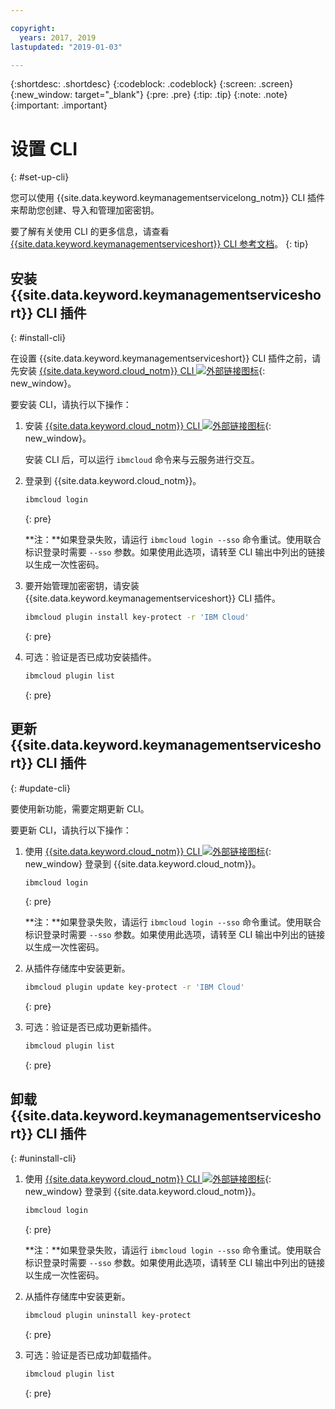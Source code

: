 ```yaml
---

copyright:
  years: 2017, 2019
lastupdated: "2019-01-03"

---
```


{:shortdesc: .shortdesc}
{:codeblock: .codeblock}
{:screen: .screen}
{:new_window: target="_blank"}
{:pre: .pre}
{:tip: .tip}
{:note: .note}
{:important: .important}

# 设置 CLI
{: #set-up-cli}

您可以使用 {{site.data.keyword.keymanagementservicelong_notm}} CLI 插件来帮助您创建、导入和管理加密密钥。

要了解有关使用 CLI 的更多信息，请查看 [{{site.data.keyword.keymanagementserviceshort}} CLI 参考文档](/docs/services/key-protect/cli-reference.html)。
{: tip}

## 安装 {{site.data.keyword.keymanagementserviceshort}} CLI 插件
{: #install-cli}

在设置 {{site.data.keyword.keymanagementserviceshort}} CLI 插件之前，请先安装 [{{site.data.keyword.cloud_notm}} CLI ![外部链接图标](../../icons/launch-glyph.svg "外部链接图标")](/docs/cli/index.html#overview){: new_window}。 

要安装 CLI，请执行以下操作：

1. 安装 [{{site.data.keyword.cloud_notm}} CLI ![外部链接图标](../../icons/launch-glyph.svg "外部链接图标")](/docs/cli/index.html#overview){: new_window}。

    安装 CLI 后，可以运行 `ibmcloud` 命令来与云服务进行交互。

2. 登录到 {{site.data.keyword.cloud_notm}}。

    ```sh
    ibmcloud login
    ```
    {: pre}

    **注：**如果登录失败，请运行 `ibmcloud login --sso` 命令重试。使用联合标识登录时需要 `--sso` 参数。如果使用此选项，请转至 CLI 输出中列出的链接以生成一次性密码。

3. 要开始管理加密密钥，请安装 {{site.data.keyword.keymanagementserviceshort}} CLI 插件。

    ```sh
    ibmcloud plugin install key-protect -r 'IBM Cloud'
    ```
    {: pre}

4. 可选：验证是否已成功安装插件。

    ```sh
    ibmcloud plugin list
    ```
    {: pre}

## 更新 {{site.data.keyword.keymanagementserviceshort}} CLI 插件
{: #update-cli}

要使用新功能，需要定期更新 CLI。

要更新 CLI，请执行以下操作：

1. 使用 [{{site.data.keyword.cloud_notm}} CLI ![外部链接图标](../../icons/launch-glyph.svg "外部链接图标")](/docs/cli/index.html#overview){: new_window} 登录到 {{site.data.keyword.cloud_notm}}。

    ```sh
    ibmcloud login
    ```
    {: pre}

    **注：**如果登录失败，请运行 `ibmcloud login --sso` 命令重试。使用联合标识登录时需要 `--sso` 参数。如果使用此选项，请转至 CLI 输出中列出的链接以生成一次性密码。

2. 从插件存储库中安装更新。

    ```sh
    ibmcloud plugin update key-protect -r 'IBM Cloud'
    ```
    {: pre}

3. 可选：验证是否已成功更新插件。

    ```sh
    ibmcloud plugin list
    ```
    {: pre}

## 卸载 {{site.data.keyword.keymanagementserviceshort}} CLI 插件
{: #uninstall-cli}

1. 使用 [{{site.data.keyword.cloud_notm}} CLI ![外部链接图标](../../icons/launch-glyph.svg "外部链接图标")](/docs/cli/index.html#overview){: new_window} 登录到 {{site.data.keyword.cloud_notm}}。

    ```sh
    ibmcloud login
    ```
    {: pre}

    **注：**如果登录失败，请运行 `ibmcloud login --sso` 命令重试。使用联合标识登录时需要 `--sso` 参数。如果使用此选项，请转至 CLI 输出中列出的链接以生成一次性密码。

2. 从插件存储库中安装更新。

    ```sh
    ibmcloud plugin uninstall key-protect
    ```
    {: pre}

3. 可选：验证是否已成功卸载插件。

    ```sh
    ibmcloud plugin list
    ```
    {: pre}
